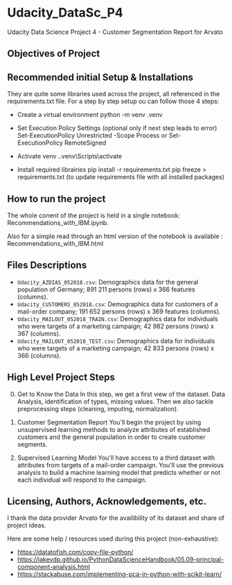 # Udacity_DataSc_P4
Udacity Data Science Project 4 - Customer Segmentation Report for Arvato

## Objectives of Project


## Recommended initial Setup & Installations

They are quite some libraries used across the project, all referenced in the requirements.txt file. For a step by step setup ou can follow those 4 steps:

- Create a virtual environment python -m venv .venv

- Set Execution Policy Settings (optional only if next step leads to error) Set-ExecutionPolicy Unrestricted -Scope Process or Set-ExecutionPolicy RemoteSigned

- Activate venv ..venv\Scripts\activate

- Install required librairies pip install -r requirements.txt pip freeze > requirements.txt (to update requirements file with all installed packages)

## How to run the project

The whole conent of the project is held in a single notebook: Recommendations_with_IBM.ipynb.

Also for a simple read through an html version of the notebook is available : Recommendations_with_IBM.html

## Files Descriptions

- `Udacity_AZDIAS_052018.csv`: Demographics data for the general population of Germany; 891 211 persons (rows) x 366 features (columns).
- `Udacity_CUSTOMERS_052018.csv`: Demographics data for customers of a mail-order company; 191 652 persons (rows) x 369 features (columns).
- `Udacity_MAILOUT_052018_TRAIN.csv`: Demographics data for individuals who were targets of a marketing campaign; 42 982 persons (rows) x 367 (columns).
- `Udacity_MAILOUT_052018_TEST.csv`: Demographics data for individuals who were targets of a marketing campaign; 42 833 persons (rows) x 366 (columns).

## High Level Project Steps
0. Get to Know the Data
In this step, we get a first view of the dataset. Data Analysis, identification of types, missing values.
Then we also tackle preprocessing steps (cleaning, imputing, normalization).

1. Customer Segmentation Report
You'll begin the project by using unsupervised learning methods to analyze attributes of established customers and the general population in order to create customer segments.

2. Supervised Learning Model
You'll have access to a third dataset with attributes from targets of a mail-order campaign. You'll use the previous analysis to build a machine learning model that predicts whether or not each individual will respond to the campaign.

## Licensing, Authors, Acknowledgements, etc.

I thank the data provider Arvato for the availibility of its dataset and share of project ideas.

Here are some help / resources used during this project (non-exhaustive):

- https://datatofish.com/copy-file-python/
- https://jakevdp.github.io/PythonDataScienceHandbook/05.09-principal-component-analysis.html
- https://stackabuse.com/implementing-pca-in-python-with-scikit-learn/